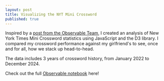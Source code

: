 ```yaml
---
layout: post
title: Visualizing the NYT Mini Crossword
published: true
---
```

Inspired by a [post from the Observable Team](https://observablehq.com/@observablehq/nyt-minis), I created an analysis of New York Times Mini Crossword statistics using JavaScript and the D3 library. I compared my crossword performance against my girlfriend's to see, once and for all, how we stack up head-to-head.

The data includes 3 years of crossword history, from January 2022 to December 2024. 

Check out the full [Observable notebook](https://observablehq.com/d/49d8ac3e281f8648) here!
